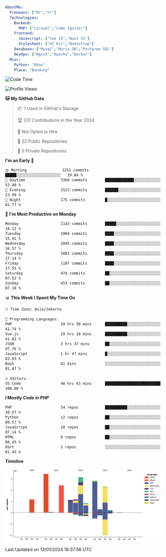 ```yaml
AboutMe:
  Pronouns: ["Mr","Sr"]
  Technologies:
    Backend:
      PHP: ["Laravel","Code Igniter"]
    Frontend:
      Javascript: ["Vue JS","Nuxt JS"]
      Stylesheet: ["UI Kit","Bootstrap"]
    Database: ["Mysql","Maria DB","Postgree SQL"]
    DevOps: ["NginX","Apache","Docker"]
  Misc:
    Python: "Odoo"
    Place: "Bandung"
```

<!--START_SECTION:waka-->
![Code Time](http://img.shields.io/badge/Code%20Time-1%2C068%20hrs%2013%20mins-blue)

![Profile Views](http://img.shields.io/badge/Profile%20Views-0-blue)

**🐱 My GitHub Data** 

> 📦 ? Used in GitHub's Storage 
 > 
> 🏆 231 Contributions in the Year 2024
 > 
> 🚫 Not Opted to Hire
 > 
> 📜 22 Public Repositories 
 > 
> 🔑 0 Private Repositories 
 > 
**I'm an Early 🐤** 

```text
🌞 Morning                1251 commits        █████░░░░░░░░░░░░░░░░░░░░   19.84 % 
🌆 Daytime                3368 commits        █████████████░░░░░░░░░░░░   53.40 % 
🌃 Evening                1513 commits        ██████░░░░░░░░░░░░░░░░░░░   23.99 % 
🌙 Night                  175 commits         █░░░░░░░░░░░░░░░░░░░░░░░░   02.77 % 
```
📅 **I'm Most Productive on Monday** 

```text
Monday                   1143 commits        █████░░░░░░░░░░░░░░░░░░░░   18.12 % 
Tuesday                  1004 commits        ████░░░░░░░░░░░░░░░░░░░░░   15.92 % 
Wednesday                1045 commits        ████░░░░░░░░░░░░░░░░░░░░░   16.57 % 
Thursday                 1081 commits        ████░░░░░░░░░░░░░░░░░░░░░   17.14 % 
Friday                   1107 commits        ████░░░░░░░░░░░░░░░░░░░░░   17.55 % 
Saturday                 474 commits         ██░░░░░░░░░░░░░░░░░░░░░░░   07.52 % 
Sunday                   453 commits         ██░░░░░░░░░░░░░░░░░░░░░░░   07.18 % 
```


📊 **This Week I Spent My Time On** 

```text
🕑︎ Time Zone: Asia/Jakarta

💬 Programming Languages: 
PHP                      19 hrs 30 mins      ██████████░░░░░░░░░░░░░░░   41.74 % 
Vue.js                   19 hrs 10 mins      ██████████░░░░░░░░░░░░░░░   41.02 % 
JSON                     3 hrs 37 mins       ██░░░░░░░░░░░░░░░░░░░░░░░   07.76 % 
JavaScript               1 hr 47 mins        █░░░░░░░░░░░░░░░░░░░░░░░░   03.83 % 
Bash                     41 mins             ░░░░░░░░░░░░░░░░░░░░░░░░░   01.47 % 

🔥 Editors: 
VS Code                  46 hrs 43 mins      █████████████████████████   100.00 % 
```

**I Mostly Code in PHP** 

```text
PHP                      54 repos            ██████████░░░░░░░░░░░░░░░   38.57 % 
Python                   12 repos            ██░░░░░░░░░░░░░░░░░░░░░░░   08.57 % 
JavaScript               10 repos            ██░░░░░░░░░░░░░░░░░░░░░░░   07.14 % 
HTML                     9 repos             ██░░░░░░░░░░░░░░░░░░░░░░░   06.43 % 
Dart                     2 repos             ░░░░░░░░░░░░░░░░░░░░░░░░░   01.43 % 
```



**Timeline**

![Lines of Code chart](https://raw.githubusercontent.com/vheins/vheins/main/assets/bar_graph.png)


 Last Updated on 13/01/2024 18:37:56 UTC
<!--END_SECTION:waka-->
